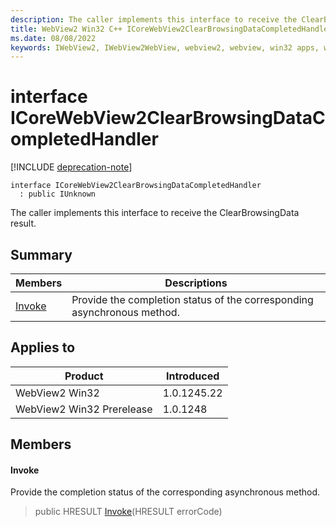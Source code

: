 ```yaml
---
description: The caller implements this interface to receive the ClearBrowsingData result.
title: WebView2 Win32 C++ ICoreWebView2ClearBrowsingDataCompletedHandler
ms.date: 08/08/2022
keywords: IWebView2, IWebView2WebView, webview2, webview, win32 apps, win32, edge, ICoreWebView2, ICoreWebView2Controller, browser control, edge html, ICoreWebView2ClearBrowsingDataCompletedHandler
---
```


# interface ICoreWebView2ClearBrowsingDataCompletedHandler

[!INCLUDE [deprecation-note](../includes/deprecation-note.md)]

```
interface ICoreWebView2ClearBrowsingDataCompletedHandler
  : public IUnknown
```

The caller implements this interface to receive the ClearBrowsingData result.

## Summary

 Members                        | Descriptions
--------------------------------|---------------------------------------------
[Invoke](#invoke) | Provide the completion status of the corresponding asynchronous method.

## Applies to

Product                         | Introduced
--------------------------------|---------------------------------------------
WebView2 Win32            |    1.0.1245.22
WebView2 Win32 Prerelease |    1.0.1248

## Members

#### Invoke

Provide the completion status of the corresponding asynchronous method.

> public HRESULT [Invoke](#invoke)(HRESULT errorCode)

